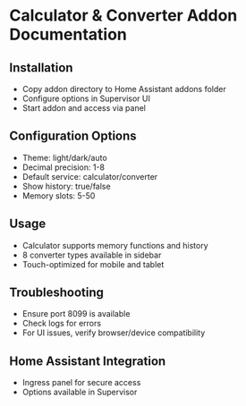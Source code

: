 # Calculator & Converter Addon Documentation

## Installation
- Copy addon directory to Home Assistant addons folder
- Configure options in Supervisor UI
- Start addon and access via panel

## Configuration Options
- Theme: light/dark/auto
- Decimal precision: 1-8
- Default service: calculator/converter
- Show history: true/false
- Memory slots: 5-50

## Usage
- Calculator supports memory functions and history
- 8 converter types available in sidebar
- Touch-optimized for mobile and tablet

## Troubleshooting
- Ensure port 8099 is available
- Check logs for errors
- For UI issues, verify browser/device compatibility

## Home Assistant Integration
- Ingress panel for secure access
- Options available in Supervisor
